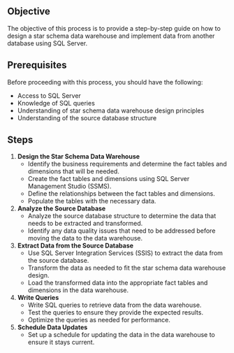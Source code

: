 ## Objective

The objective of this process is to provide a step-by-step guide on how to design a star schema data warehouse and implement data from another database using SQL Server.

## Prerequisites

Before proceeding with this process, you should have the following:

- Access to SQL Server
- Knowledge of SQL queries
- Understanding of star schema data warehouse design principles
- Understanding of the source database structure

## Steps

1. **Design the Star Schema Data Warehouse**
    - Identify the business requirements and determine the fact tables and dimensions that will be needed.
    - Create the fact tables and dimensions using SQL Server Management Studio (SSMS).
    - Define the relationships between the fact tables and dimensions.
    - Populate the tables with the necessary data.
2. **Analyze the Source Database**
    - Analyze the source database structure to determine the data that needs to be extracted and transformed.
    - Identify any data quality issues that need to be addressed before moving the data to the data warehouse.
3. **Extract Data from the Source Database**
    - Use SQL Server Integration Services (SSIS) to extract the data from the source database.
    - Transform the data as needed to fit the star schema data warehouse design.
    - Load the transformed data into the appropriate fact tables and dimensions in the data warehouse.
4. **Write Queries**
    - Write SQL queries to retrieve data from the data warehouse.
    - Test the queries to ensure they provide the expected results.
    - Optimize the queries as needed for performance.
5. **Schedule Data Updates**
    - Set up a schedule for updating the data in the data warehouse to ensure it stays current.
